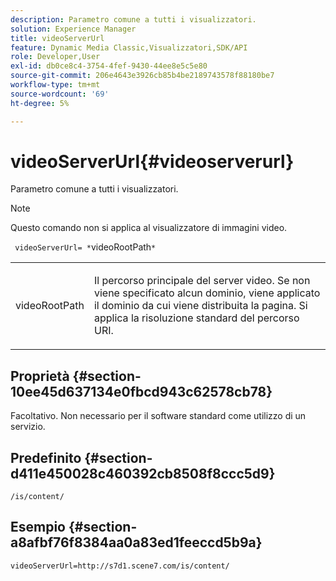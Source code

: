 ```yaml
---
description: Parametro comune a tutti i visualizzatori.
solution: Experience Manager
title: videoServerUrl
feature: Dynamic Media Classic,Visualizzatori,SDK/API
role: Developer,User
exl-id: db0ce8c4-3754-4fef-9430-44ee8e5c5e80
source-git-commit: 206e4643e3926cb85b4be2189743578f88180be7
workflow-type: tm+mt
source-wordcount: '69'
ht-degree: 5%

---
```


# videoServerUrl{#videoserverurl}

Parametro comune a tutti i visualizzatori.

>[!NOTE]
>
>Questo comando non si applica al visualizzatore di immagini video.

` videoServerUrl= *`videoRootPath`*`

<table id="table_9B98C97485DD4DEB8A6ECBCE8DF6B886"> 
 <tbody> 
  <tr> 
   <td colname="col1"> <p> <span class="codeph"> <span class="varname"> videoRootPath</span> </span> </p> </td> 
   <td colname="col2"> <p> Il percorso principale del server video. Se non viene specificato alcun dominio, viene applicato il dominio da cui viene distribuita la pagina. Si applica la risoluzione standard del percorso URI. </p> </td> 
  </tr> 
 </tbody> 
</table>

## Proprietà {#section-10ee45d637134e0fbcd943c62578cb78}

Facoltativo. Non necessario per il software standard come utilizzo di un servizio.

## Predefinito {#section-d411e450028c460392cb8508f8ccc5d9}

`/is/content/`

## Esempio {#section-a8afbf76f8384aa0a83ed1feeccd5b9a}

```
videoServerUrl=http://s7d1.scene7.com/is/content/
```
